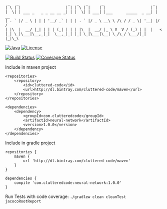 ```
 _   _                      _   _   _      _                      _
| \ | |                    | | | \ | |    | |                    | |
|  \| | ___ _   _ _ __ __ _| | |  \| | ___| |___      _____  _ __| | __
| . ` |/ _ \ | | | '__/ _` | | | . ` |/ _ \ __\ \ /\ / / _ \| '__| |/ /
| |\  |  __/ |_| | | | (_| | | | |\  |  __/ |_ \ V  V / (_) | |  |   <
|_| \_|\___|\__,_|_|  \__,_|_| |_| \_|\___|\__| \_/\_/ \___/|_|  |_|\_\
```
[![Java](https://img.shields.io/badge/java-8-blue.svg)](http://docs.oracle.com/javase/8/docs/api/)
[![License](https://img.shields.io/badge/license-APLv2-blue.svg)](http://www.apache.org/licenses/LICENSE-2.0.txt)

[![Build Status](https://travis-ci.org/cluttered-code/neural-network.svg?branch=master)](https://travis-ci.org/cluttered-code/neural-network)
[![Coverage Status](https://coveralls.io/repos/cluttered-code/neural-network/badge.svg?branch=master)](https://coveralls.io/r/cluttered-code/neural-network?branch=master)

Include in maven project
```
<repositories>
    <repository>
        <id>cluttered-code</id>
        <url>http://dl.bintray.com/cluttered-code/maven</url>
    </repository>
</repositories>

<dependencies>
    <dependency>
        <groupId>com.clutteredcode</groupId>
        <artifactId>neural-network</artifactId>
        <version>1.0.0</version>
    </dependency>
</dependencies>
```

Include in gradle project
```
repositories {
    maven {
        url 'http://dl.bintray.com/cluttered-code/maven'
    }
}

dependencies {
    compile 'com.clutteredcode:neural-network:1.0.0'
}
```


Run Tests with code coverage: `./gradlew clean cleanTest jacocoRootReport`
